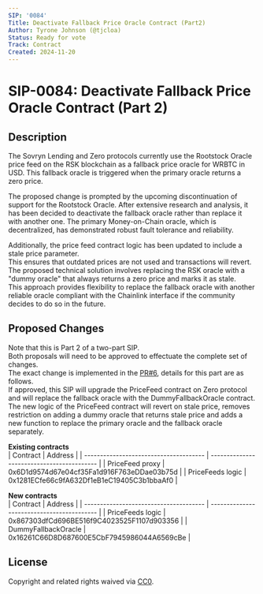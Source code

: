 ```yaml
---
SIP: '0084'
Title: Deactivate Fallback Price Oracle Contract (Part2)
Author: Tyrone Johnson (@tjcloa)
Status: Ready for vote
Track: Contract
Created: 2024-11-20
---
```


# SIP-0084: Deactivate Fallback Price Oracle Contract (Part 2)

## Description  

The Sovryn Lending and Zero protocols currently use the Rootstock Oracle price feed on the RSK blockchain as a fallback price oracle for WRBTC in USD. 
This fallback oracle is triggered when the primary oracle returns a zero price.  

The proposed change is prompted by the upcoming discontinuation of support for the Rootstock Oracle. 
After extensive research and analysis, it has been decided to deactivate the fallback oracle rather than replace it with another one. 
The primary Money-on-Chain oracle, which is decentralized, has demonstrated robust fault tolerance and reliability.  

Additionally, the price feed contract logic has been updated to include a stale price parameter.  
This ensures that outdated prices are not used and transactions will revert.   
The proposed technical solution involves replacing the RSK oracle with a "dummy oracle" that always returns a zero price and marks it as stale.  
This approach provides flexibility to replace the fallback oracle with another reliable oracle compliant with the Chainlink interface if the community decides to do so in the future.  

## Proposed Changes  

Note that this is Part 2 of a two-part SIP.  
Both proposals will need to be approved to effectuate the complete set of changes.  
The exact change is implemented in the [PR#6](https://github.com/DistributedCollective/zero-contracts/pull/6), details for this part are as follows.  
If approved, this SIP will upgrade the PriceFeed contract on Zero protocol and will replace the fallback oracle with the DummyFallbackOracle contract. The new logic of the PriceFeed contract will revert on stale price, removes restriction on adding a dummy oracle that returns stale price and adds a new function to replace the primary oracle and the fallback oracle separately.  


__Existing contracts__  
| Contract                               | Address                                    |
| -------------------------------------- | ------------------------------------------ |
| PriceFeed proxy                        | 0x6D1d9574d67e04cf35Fa1d916F763eDDae03b75d |
| PriceFeeds logic                       | 0x1281ECfe66c9fA632Df1eB1eC19405C3b1bbaAf0 |

__New contracts__  
| Contract                               | Address                                    |
| -------------------------------------- | ------------------------------------------ |
| PriceFeeds logic                       | 0x867303dfCd696BE516f9C4023525F1107d903356 | 
| DummyFallbackOracle                    | 0x16261C66D8D687600E5CbF7945986044A6569cBe | 


## License
Copyright and related rights waived via [CC0](https://creativecommons.org/publicdomain/zero/1.0/).
